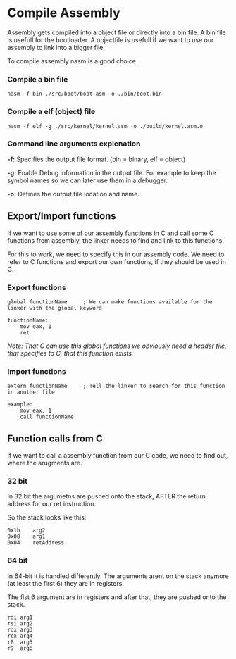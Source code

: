 # Compile Assembly
Assembly gets compiled into a object file or directly into a bin file.
A bin file is usefull for the bootloader.
A objectfile is usefull if we want to use our assembly to link into a bigger file.

To compile assembly nasm is a good choice.

### Compile a bin file
```
nasm -f bin ./src/boot/boot.asm -o ./bin/boot.bin
```

### Compile a elf (object) file
```
nasm -f elf -g ./src/kernel/kernel.asm -o ./build/kernel.asm.o
```

### Command line arguments explenation

**-f:** Specifies the output file format. (bin = binary, elf = object)

**-g:** Enable Debug information in the output file. For example to keep the symbol names so we can later use them in a debugger.

**-o:** Defines the output file location and name.

## Export/Import functions
If we want to use some of our assembly functions in C and call some C functions from assembly, the linker needs to find and link to this functions.

For this to work, we need to specify this in our assembly code. We need to refer to C functions and export our own functions, if they should be used in C.

### Export functions
``` assembly
global functionName		; We can make functions available for the linker with the global keyword

functionName:
	mov eax, 1
	ret
```
*Note: That C can use this global functions we obviously need a header file, that specifies to C, that this function exists*

### Import functions
``` assembly
extern functionName		; Tell the linker to search for this function in another file

example:
	mov eax, 1
	call functionName
```

## Function calls from C 
If we want to call a assembly function from our C code, we need to find out, where the arugments are.

### 32 bit 
In 32 bit the argumetns are pushed onto the stack, AFTER the return address for our ret instruction.

So the stack looks like this:
```
0x1b 	arg2
0x08	arg1
0x04	retAddress
```

### 64 bit
In 64-bit it is handled differently. The arguments arent on the stack anymore (at least the first 6) they are in registers.

The fist 6 argument are in registers and after that, they are pushed onto the stack.
```
rdi	arg1
rsi	arg2
rdx	arg3
rcx	arg4
r8	arg5
r9	arg6
```
